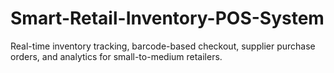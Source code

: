 # Smart-Retail-Inventory-POS-System
Real-time inventory tracking, barcode-based checkout, supplier purchase orders, and analytics for  small-to-medium retailers.
